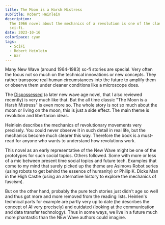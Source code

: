 ```yaml
---
title: The Moon is a Harsh Mistress
subTitle: Robert Heinlein
description:
  The 1966 novel about the mechanics of a revolution is one of the classics of
  sci-fi.
date: 2023-10-16
colorSpace: cyan
tags:
  - SciFi
  - Robert Heinlein
  - War
---
```


Many New Wave (around 1964-1983) sc-fi stories are special. Very often the focus
not so much on the technical innovations or new concepts. They rather transpose
real human circumstances into the future to amplify them or observe them under
cleaner conditions like a microscope does.

The [Dispossessed](/posts/reviews/01-the-dispossessed) (a later new wave age
novel, that I also reviewed recently) is very much like that. But the all time
classic "The Moon is a Harsh Mistress" is even more so. The whole story is not
so much about the moon or living on the moon, this is just a side effect. The
main theme is revolution and libertarian ideas.

Heinlein describes the mechanics of revolutionary movements very precisely. You
could never observe it in such detail in real life, but the mechanics become
much clearer this way. Therefore the book is a must-read for anyone who wants to
understand how revolutions work.

This novel as an early representative of the New Wave might be one of the
prototypes for such social topics. Others followed. Some with more or less of a
mic between present time social topics and future tech. Examples that come to my
mind that surely picked up the theme are Asimovs Robot series (using robots to
get behind the essence of humanity) or Philip K. Dicks Man in the High Castle
(using an alternative history to explore the mechanics of fascism).

But on the other hand, probably the pure tech stories just didn't age so well
and thus got more and more removed from the reading lists. Heinlen's technical
parts for example are partly very up to date (he describes the concept of AI
very precisely) and outdated (looking at the communication and data transfer
technology). Thus in some ways, we live in a future much more phantastic than
the NEw Wave authors could imagine.
